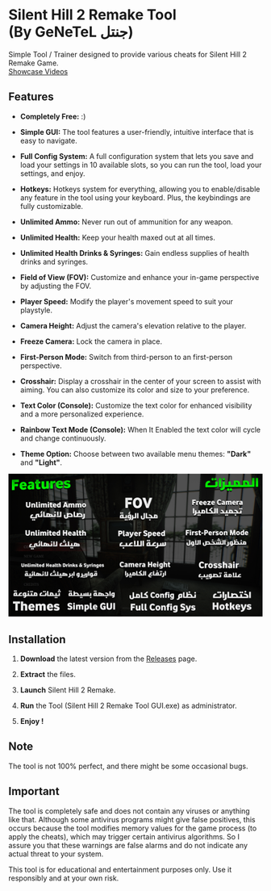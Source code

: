 # Silent Hill 2 Remake Tool <br/>(By GeNeTeL جنتل) 

Simple Tool / Trainer designed to provide various cheats for Silent Hill 2 Remake Game.
<br> [Showcase Videos](https://www.youtube.com)

## Features
- **Completely Free:** :)

- **Simple GUI:** The tool features a user-friendly, intuitive interface that is easy to navigate.

- **Full Config System:** A full configuration system that lets you save and load your settings in 10 available slots, so you can run the tool, load your settings, and enjoy.

- **Hotkeys:** Hotkeys system for everything, allowing you to enable/disable any feature in the tool using your keyboard. Plus, the keybindings are fully customizable.

- **Unlimited Ammo:** Never run out of ammunition for any weapon.

- **Unlimited Health:** Keep your health maxed out at all times.

- **Unlimited Health Drinks & Syringes:** Gain endless supplies of health drinks and syringes.

- **Field of View (FOV):** Customize and enhance your in-game perspective by adjusting the FOV.

- **Player Speed:** Modify the player's movement speed to suit your playstyle.

- **Camera Height:** Adjust the camera's elevation relative to the player.

- **Freeze Camera:** Lock the camera in place.

- **First-Person Mode:** Switch from third-person to an first-person perspective.
  
- **Crosshair:** Display a crosshair in the center of your screen to assist with aiming. You can also customize its color and size to your preference.

- **Text Color (Console):**  Customize the text color for enhanced visibility and a more personalized experience.

- **Rainbow Text Mode (Console):** When It Enabled the text color will cycle and change continuously.

- **Theme Option:** Choose between two available menu themes: **"Dark"** and **"Light"**.

![Features](https://github.com/iGeNeTeL/SH2/blob/main/Images/Features.jpg)

## Installation
1. **Download** the latest version from the [Releases](https://github.com/iGeNeTeL/SH2/releases) page.
   
2. **Extract** the files.
   
3. **Launch** Silent Hill 2 Remake.
   
4. **Run** the Tool (Silent Hill 2 Remake Tool GUI.exe) as administrator.
   
5. **Enjoy !**


## Note
The tool is not 100% perfect, and there might be some occasional bugs.



## Important
The tool is completely safe and does not contain any viruses or anything like that. Although some antivirus programs might give false positives, this occurs because the tool modifies memory values for the game process (to apply the cheats), which may trigger certain antivirus algorithms. 
So I assure you that these warnings are false alarms and do not indicate any actual threat to your system.

This tool is for educational and entertainment purposes only. Use it responsibly and at your own risk.


